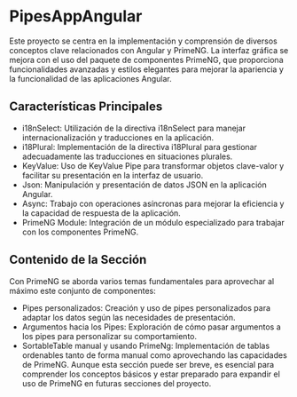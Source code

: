 # PipesAppAngular
Este proyecto se centra en la implementación y comprensión de diversos conceptos clave relacionados con Angular y PrimeNG. La interfaz gráfica se mejora con el uso del paquete de componentes PrimeNG, que proporciona funcionalidades avanzadas y estilos elegantes para mejorar la apariencia y la funcionalidad de las aplicaciones Angular.

## Características Principales
- i18nSelect: Utilización de la directiva i18nSelect para manejar internacionalización y traducciones en la aplicación.
- i18Plural: Implementación de la directiva i18Plural para gestionar adecuadamente las traducciones en situaciones plurales.
- KeyValue: Uso de KeyValue Pipe para transformar objetos clave-valor y facilitar su presentación en la interfaz de usuario.
- Json: Manipulación y presentación de datos JSON en la aplicación Angular.
- Async: Trabajo con operaciones asíncronas para mejorar la eficiencia y la capacidad de respuesta de la aplicación.
- PrimeNG Module: Integración de un módulo especializado para trabajar con los componentes PrimeNG.
## Contenido de la Sección
Con PrimeNG se aborda varios temas fundamentales para aprovechar al máximo este conjunto de componentes:

- Pipes personalizados: Creación y uso de pipes personalizados para adaptar los datos según las necesidades de presentación.
- Argumentos hacia los Pipes: Exploración de cómo pasar argumentos a los pipes para personalizar su comportamiento.
- SortableTable manual y usando PrimeNg: Implementación de tablas ordenables tanto de forma manual como aprovechando las capacidades de PrimeNG.
Aunque esta sección puede ser breve, es esencial para comprender los conceptos básicos y estar preparado para expandir el uso de PrimeNG en futuras secciones del proyecto.

